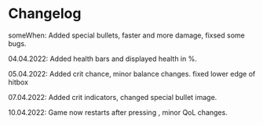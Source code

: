 # **Changelog**

someWhen: Added special bullets, faster and more damage, fixsed some bugs.

04.04.2022: Added health bars and displayed health in %.

05.04.2022: Added crit chance, minor balance changes. fixed lower edge of hitbox

07.04.2022: Added crit indicators, changed special bullet image.

10.04.2022: Game now restarts after pressing <ESC>, minor QoL changes.

